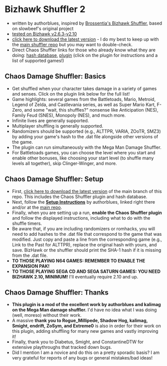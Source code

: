 # Bizhawk Shuffler 2
* written by authorblues, inspired by [Brossentia's Bizhawk Shuffler](https://github.com/brossentia/BizHawk-Shuffler), based on slowbeef's original project
* [tested on Bizhawk v2.6.3-v2.10](https://github.com/TASVideos/BizHawk/releases/)  
* [click here to download the latest version](https://github.com/Phiggle/bizhawk-shuffler-2/archive/refs/heads/main.zip) - I do my best to keep up with the [main shuffler repo](https://github.com/authorblues/bizhawk-shuffler-2) but you may want to double-check.
* Direct Chaos Shuffler links for those who already know what they are doing: [hash database](https://github.com/Phiggle/bizhawk-shuffler-2/blob/main/plugins/chaos-shuffler-hashes.dat), [plugin](https://github.com/Phiggle/bizhawk-shuffler-2/blob/main/plugins/chaos-damage-shuffler.lua) (click on the plugin for instructions and a list of supported games!)

## Chaos Damage Shuffler: Basics
* Get shuffled when your character takes damage in a variety of games and senses. Click on the plugin link below for the full list!
* Game highlights: several games from the Battletoads, Mario, Metroid, Legend of Zelda, and Castlevania series, as well as Super Mario Kart, F-Zero, and some "wait, this shuffles?" nonsense like Anticipation (NES), Family Feud (SNES), Monopoly (NES), and much more.
* Infinite lives are generally supported.
* Multiplayer shuffling is generally supported.
* Randomizers should be supported (e.g., ALTTPR, VARIA, ZOoTR, SMZ3) by adding your game's hash to the .dat file alongside other versions of the game.
* The plugin can run simultaneously with the Mega Man Damage Shuffler.
* For Battletoads games, you can choose the level where you start and enable other bonuses, like choosing your start level (to shuffle many levels all together), skip Clinger-Winger, and more.

## Chaos Damage Shuffler: Setup
* First, [click here to download the latest version](https://github.com/Phiggle/bizhawk-shuffler-2/archive/refs/heads/main.zip) of the main branch of this repo. This includes the Chaos Shuffler plugin and hash database.
* Next, follow the **[Setup Instructions](https://github.com/authorblues/bizhawk-shuffler-2/wiki/Setup-Instructions)** by authorblues, linked right there and/or at the [main repo](https://github.com/authorblues/bizhawk-shuffler-2).
* Finally, when you are setting up a run, **enable the Chaos Shuffler plugin** and follow the displayed instructions, including what to do with the shuffle timers.
* Be aware that, if you are including randomizers or romhacks, you will need to add hashes to the .dat file that correspond to the game that was modified. Just copy and paste a line from the corresponding game (e.g., Link to the Past for ALTTPR), replace the original hash with yours, and save. BizHawk or the shuffler should print the SHA-1 hash if it is missing from the .dat file.
* **TO THOSE PLAYING N64 GAMES: REMEMBER TO ENABLE THE EXPANSION PAK!**
* **TO THOSE PLAYING SEGA CD AND SEGA SATURN GAMES: YOU NEED BIZHAWK 2.10, MINIMUM!** I'll eventually require 2.10 and up.

## Chaos Damage Shuffler: Thanks
* **This plugin is a mod of the excellent work by authorblues and kalimag on the Mega Man damage shuffler.** I'd have no idea what I was doing (well, moreso) without their work.
* A massive **thank you to Rogue_Millipede, Shadow Hog, kalimag, Smight, endrift, ZoSym, and Extreme0** is also in order for their work on this plugin, adding shuffling for many new games and vastly improving it!
* Finally, thank you to Diabetus, Smight, and ConstantineDTW for extensive playthroughs that tracked down bugs.
* Did I mention I am a novice and do this on a pretty sporadic basis? I am very grateful for reports of any bugs or general mistakes/bad ideas!
